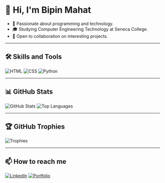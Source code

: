 # 👋 Hi, I'm Bipin Mahat
- 🌱 Passionate about programming and technology.
- 🎓 Studying Computer Engineering Technology at Seneca College.
- 🚀 Open to collaboration on interesting projects.

---

## 🛠️ Skills and Tools
![HTML](https://img.shields.io/badge/-HTML-orange?logo=html5)
![CSS](https://img.shields.io/badge/-CSS-blue?logo=css3)
![Python](https://img.shields.io/badge/-Python-green?logo=python)

---

## 📊 GitHub Stats
![GitHub Stats](https://github-readme-stats.vercel.app/api?username=Bipinmahat1&show_icons=true&theme=radical)
![Top Languages](https://github-readme-stats.vercel.app/api/top-langs/?username=Bipinmahat1&layout=compact&theme=radical)

---

## 🏆 GitHub Trophies
![Trophies](https://github-profile-trophy.vercel.app/?username=Bipinmahat1&theme=dracula&margin-w=15)

---


## 📫 How to reach me
[![LinkedIn](https://img.shields.io/badge/LinkedIn-Bipinmahat-blue?logo=linkedin)](https://linkedin.com/in/your-profile)
[![Portfolio](https://img.shields.io/badge/Portfolio-Visit-green)](https://bipinmahat.com)


